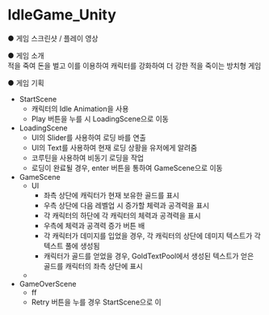 # IdleGame_Unity

● 게임 스크린샷 / 플레이 영상<br>


● 게임 소개<br>
적을 죽여 돈을 벌고 이를 이용하여 캐릭터를 강화하여 더 강한 적을 죽이는 방치형 게임

● 게임 기획
- StartScene
  - 캐릭터의 Idle Animation을 사용
  - Play 버튼을 누를 시 LoadingScene으로 이동
- LoadingScene
  - UI의 Slider를 사용하여 로딩 바를 연출
  - UI의 Text를 사용하여 현재 로딩 상황을 유저에게 알려줌
  - 코루틴을 사용하여 비동기 로딩을 작업
  - 로딩이 완료될 경우, enter 버튼을 통하여 GameScene으로 이동
- GameScene
  - UI
    - 좌측 상단에 캐릭터가 현재 보유한 골드를 표시
    - 우측 상단에 다음 레벨업 시 증가할 체력과 공격력을 표시
    - 각 캐릭터의 하단에 각 캐릭터의 체력과 공격력을 표시
    - 우측에 체력과 공격력 증가 버튼 배
    - 각 캐릭터가 데미지를 입었을 경우, 각 캐릭터의 상단에 데미지 텍스트가 각 텍스트 풀에 생성됨
    - 캐릭터가 골드를 얻었을 경우, GoldTextPool에서 생성된 텍스트가 얻은 골드를 캐릭터의 좌측 상단에 표시
  - 
- GameOverScene
  - ff
  - Retry 버튼을 누를 경우 StartScene으로 이
